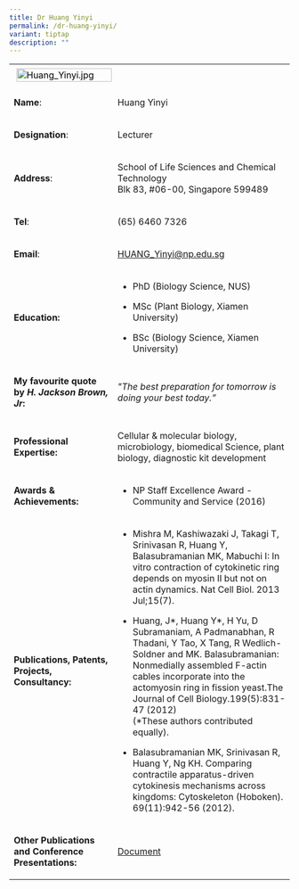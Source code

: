 ```yaml
---
title: Dr Huang Yinyi
permalink: /dr-huang-yinyi/
variant: tiptap
description: ""
---
```

<table>
<tbody>
<tr>
<td rowspan="1" colspan="1">
<div class="isomer-image-wrapper">
<img style="caret-color: rgb(0, 0, 0); color: rgb(0, 0, 0); font-style: normal; font-variant-caps: normal; font-weight: 400; letter-spacing: normal; orphans: auto; text-align: start; text-indent: 0px; text-transform: none; white-space: normal; widows: auto; word-spacing: 0px; -webkit-text-stroke-width: 0px; text-decoration: none; margin: 5px;" height="auto" width="100%" alt="Huang_Yinyi.jpg" src="https://graduation.np.edu.sg/staffdirectory/lsct/PublishingImages/Huang_Yinyi.jpg">
</div>
</td>
<td rowspan="1" colspan="1">
<p></p>
</td>
</tr>
<tr>
<td rowspan="1" colspan="1">
<p><strong>Name</strong>:&nbsp;&nbsp;&nbsp;&nbsp;&nbsp;&nbsp;&nbsp;&nbsp;&nbsp;&nbsp;&nbsp;&nbsp;&nbsp;&nbsp;&nbsp;&nbsp;&nbsp;&nbsp;&nbsp;&nbsp;&nbsp;&nbsp;&nbsp;&nbsp;&nbsp;</p>
</td>
<td rowspan="1" colspan="1">
<p>​Huang Yinyi</p>
</td>
</tr>
<tr>
<td rowspan="1" colspan="1">
<p>​<strong>Designation</strong>:</p>
</td>
<td rowspan="1" colspan="1">
<p>Lecturer</p>
</td>
</tr>
<tr>
<td rowspan="1" colspan="1">
<p><strong>Address</strong>: ​</p>
</td>
<td rowspan="1" colspan="1">
<p>School of Life Sciences and Chemical Technology
<br>Blk 83, #06-00, Singapore 599489​</p>
</td>
</tr>
<tr>
<td rowspan="1" colspan="1">
<p><strong>Tel</strong>: &nbsp;&nbsp;&nbsp; ​</p>
</td>
<td rowspan="1" colspan="1">
<p>(65) 6460 7326</p>
</td>
</tr>
<tr>
<td rowspan="1" colspan="1">
<p><strong>Email</strong>: ​</p>
</td>
<td rowspan="1" colspan="1">
<p><a href="mailto:HUANG_Yinyi@np.edu.sg" rel="noopener noreferrer nofollow" target="_blank">HUANG_Yinyi@np.edu.sg</a>
</p>
</td>
</tr>
<tr>
<td rowspan="1" colspan="1">
<p><strong>Education:</strong>
</p>
</td>
<td rowspan="1" colspan="1">
<ul data-tight="true" class="tight">
<li>
<p>PhD (Biology Science, NUS)</p>
</li>
<li>
<p>MSc (Plant Biology, Xiamen University)</p>
</li>
<li>
<p>​BSc (Biology Science, Xiamen University)</p>
</li>
</ul>
</td>
</tr>
<tr>
<td rowspan="1" colspan="1">
<p><strong>My favourite quote by <em>H. Jackson Brown, Jr</em>:</strong>
</p>
</td>
<td rowspan="1" colspan="1">
<p><em>"The best preparation for tomorrow is doing your best today.”</em>
</p>
</td>
</tr>
<tr>
<td rowspan="1" colspan="1">
<p><strong>Professional Expertise​:</strong>
</p>
</td>
<td rowspan="1" colspan="1">
<p>Cellular &amp; molecular biology, microbiology, biomedical Science, plant
biology, diagnostic kit development</p>
</td>
</tr>
<tr>
<td rowspan="1" colspan="1">
<p><strong>Awards &amp; Achievements​:</strong>
</p>
</td>
<td rowspan="1" colspan="1">
<ul data-tight="true" class="tight">
<li>
<p>​NP Staff Excellence Award - Community and Service (2016)</p>
</li>
</ul>
</td>
</tr>
<tr>
<td rowspan="1" colspan="1">
<p><strong>Publications, Patents, Projects, Consultancy:</strong>
</p>
</td>
<td rowspan="1" colspan="1">
<ul data-tight="true" class="tight">
<li>
<p>Mishra M, Kashiwazaki J, Takagi T, Srinivasan R, Huang Y, Balasubramanian
MK, Mabuchi I: In vitro contraction of cytokinetic ring depends on myosin
II but not on actin dynamics. Nat Cell Biol. 2013 Jul;15(7).</p>
</li>
<li>
<p>Huang, J*, Huang Y*, H Yu, D Subramaniam, A Padmanabhan, R Thadani, Y
Tao, X Tang, R Wedlich-Soldner and MK. Balasubramanian: Nonmedially assembled
F-actin cables incorporate into the actomyosin ring in fission yeast.The
Journal of Cell Biology.199(5):831-47 (2012)
<br>(*These authors contributed equally).</p>
</li>
<li>
<p>Balasubramanian MK, Srinivasan R, Huang Y, Ng KH. Comparing contractile
apparatus-driven cytokinesis mechanisms across kingdoms: Cytoskeleton (Hoboken).
69(11):942-56 (2012).</p>
</li>
</ul>
</td>
</tr>
<tr>
<td rowspan="1" colspan="1">
<p><strong>Other Publications and Conference Presentations:</strong>
</p>
</td>
<td rowspan="1" colspan="1">
<p><a href="/files/LSCT/OtherPublications_Yinyi.pdf" rel="noopener noreferrer nofollow" target="_blank">Document</a>
</p>
</td>
</tr>
</tbody>
</table>
<p></p>
